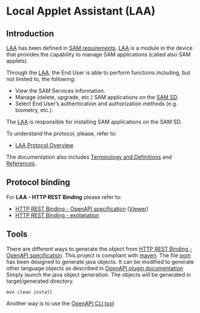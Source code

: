 Local Applet Assistant (LAA)
========

Introduction
------------
[LAA](doc/LAA__Terminology_And_Definitions.md#LAA) has been defined in [SAM requirements](doc/LAA__References.md#SAMREQ).
[LAA](doc/LAA__Terminology_And_Definitions.md#LAA) is a module in the device that provides the capability to manage SAM applications (called also SAM applets).

Through the [LAA](doc/LAA__Terminology_And_Definitions.md#LAA), the End User is able to perform functions including, but not limited to, the following:
* View the SAM Services information.
* Manage (delete, upgrade, etc.) SAM applications on the [SAM SD](doc/LAA__Terminology_And_Definitions.md#SAMSD).
* Select End User’s authentication and authorization methods (e.g. biometry, etc.).

The [LAA](doc/LAA__Terminology_And_Definitions.md#LAA) is responsible for installing SAM applications on the SAM SD. 

To understand the protocol, please, refer to:

* [LAA Protocol Overview](doc/LAA__Overview.md)

The documentation also includes [Terminology and Definitions](doc/LAA__Terminology_And_Definitions.md) and
[References](doc/LAA__References.md).

Protocol binding
----------------

For **LAA - HTTP REST Binding** please refer to:

* [HTTP REST Binding - OpenAPI specification](spec/gpseram.yaml) ([Viewer](https://gaelrgerard.github.io/laa/))
* [HTTP REST Binding - explanation](doc/LAA__HTTP_REST_Binding.md)

Tools
----------------

There are different ways to generate the object from [HTTP REST Binding - OpenAPI specification](spec/laa.yaml).
This project is compliant with [maven](https://maven.apache.org/). The file [pom](pom.xml) has been designed to generate java objects. 
It can be modified to generate other language objects as described in [OpenAPI plugin documentation](https://openapi-generator.tech/docs/plugins/)
Simply launch the java object generation. The objects will be generated in target/generated directory.     
```batch
mvn clean install
```

Another way is to use the [OpenAPI CLI tool](https://openapi-generator.tech/docs/installation)